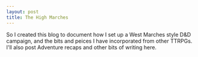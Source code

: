 ```yaml
---
layout: post
title: The High Marches
---
```


So I created this blog to document how I set up a West Marches style D&D campaign, and the bits and peices I have incorporated from
other TTRPGs. I'll also post Adventure recaps and other bits of writing here.
